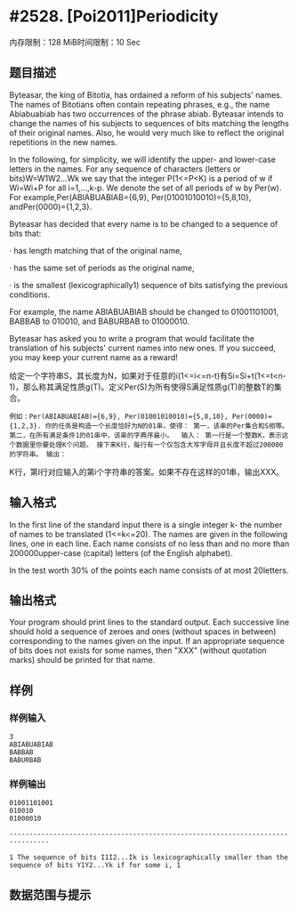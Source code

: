 # #2528. [Poi2011]Periodicity

内存限制：128 MiB时间限制：10 Sec

## 题目描述

Byteasar, the king of Bitotia, has ordained a reform of his subjects' names. The names of Bitotians often contain repeating phrases, e.g., the name Abiabuabiab has two occurrences of the phrase abiab. Byteasar intends to change the names of his subjects to sequences of bits matching the lengths of their original names. Also, he would very much like to reflect the original repetitions in the new names. 

In the following, for simplicity, we will identify the upper- and lower-case letters in the names. For any sequence of characters (letters or bits)W=W1W2...Wk we say that the integer P(1<=P<K) is a period of w if Wi=Wi+P for all i=1,...,k-p. We denote the set of all periods of w by Per(w). For example,Per(ABIABUABIAB={6,9}, Per(01001010010)={5,8,10}, andPer(0000)={1,2,3}. 

Byteasar has decided that every name is to be changed to a sequence of bits that: 

&middot;        has length matching that of the original name, 

&middot;        has the same set of periods as the original name, 

&middot;        is the smallest (lexicographically1) sequence of bits satisfying the previous conditions. 

For example, the name ABIABUABIAB should be changed to 01001101001, BABBAB to 010010, and BABURBAB to 01000010. 

Byteasar has asked you to write a program that would facilitate the translation of his subjects' current names into new ones. If you succeed, you may keep your current name as a reward!

给定一个字符串S，其长度为N，如果对于任意的i(1<=i<=n-t)有Si=Si+t(1<=t<n-1)，那么称其满足性质g(T)。定义Per(S)为所有使得S满足性质g(T)的整数T的集合。

    例如：Per(ABIABUABIAB)={6,9}, Per(01001010010)={5,8,10}, Per(0000)={1,2,3}. 你的任务是构造一个长度恰好为N的01串，使得： 第一，该串的Per集合和S相等。 第二，在所有满足条件1的01串中，该串的字典序最小。  输入： 第一行是一个整数K，表示这个数据里你要处理K个问题。 接下来K行，每行有一个仅包含大写字母并且长度不超过200000的字符串。 输出： 

K行，第I行对应输入的第i个字符串的答案。如果不存在这样的01串，输出XXX。

## 输入格式

In the first line of the standard input there is a single integer k- the number of names to be translated (1<=k<=20). The names are given in the following lines, one in each line. Each name consists of no less than and no more than 200000upper-case (capital) letters (of the English alphabet). 

In the test worth 30% of the points each name consists of at most 20letters. 

## 输出格式

Your program should print lines to the standard output. Each successive line should hold a sequence of zeroes and ones (without spaces in between) corresponding to the names given on the input. If an appropriate sequence of bits does not exists for some names, then "XXX" (without quotation marks) should be printed for that name. 

## 样例

### 样例输入

    
    3
    ABIABUABIAB
    BABBAB
    BABURBAB
    
    

### 样例输出

    
    01001101001
    010010
    01000010
    
    --------------------------------------------------------------------------------
    
    1 The sequence of bits I1I2...Ik is lexicographically smaller than the sequence of bits Y1Y2...Yk if for some i, 1
    

## 数据范围与提示

